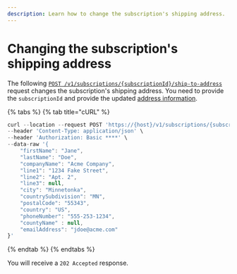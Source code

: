 ```yaml
---
description: Learn how to change the subscription's shipping address.
---
```


# Changing the subscription's shipping address

The following [`POST /v1/subscriptions/{subscriptionId}/ship-to-address`](https://www.digitalriver.com/docs/commerce-api-reference/#operation/modifyShippingAddress) request changes the subscription's shipping address. You need to provide the `subscriptionId` and provide the updated [address information](../../cart/removing-a-specific-applied-offer/providing-address-information.md#basic-address-information).

{% tabs %}
{% tab title="cURL" %}
```javascript
curl --location --request POST 'https://{host}/v1/subscriptions/{subscriptionId}/ship-to-address' \
--header 'Content-Type: application/json' \
--header 'Authorization: Basic ****' \
--data-raw '{
    "firstName": "Jane", 
    "lastName": "Doe", 
    "companyName": "Acme Company", 
    "line1": "1234 Fake Street",
    "line2": "Apt. 2", 
    "line3": null, 
    "city": "Minnetonka",
    "countrySubdivision": "MN", 
    "postalCode": "55343", 
    "country": "US", 
    "phoneNumber": "555-253-1234", 
    "countyName" : null, 
    "emailAddress": "jdoe@acme.com" 
}'
```
{% endtab %}
{% endtabs %}

You will receive a `202 Accepted` response.
